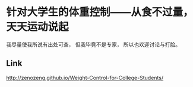 # 针对大学生的体重控制——从食不过量，天天运动说起

我尽量使我所说有出处可查，
但我毕竟不是专家，
所以也欢迎讨论与打脸。

## Link

http://zenozeng.github.io/Weight-Control-for-College-Students/
